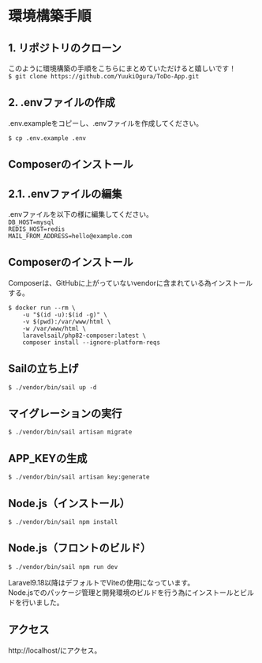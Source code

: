 # 環境構築手順

 
## 1. リポジトリのクローン
このように環境構築の手順をこちらにまとめていただけると嬉しいです！  
```$ git clone https://github.com/YuukiOgura/ToDo-App.git ```

## 2. .envファイルの作成
.env.exampleをコピーし、.envファイルを作成してください。  

```$ cp .env.example .env```  

## Composerのインストール
## 2.1. .envファイルの編集
.envファイルを以下の様に編集してください。  
```DB_HOST=mysql```  
```REDIS_HOST=redis```  
```MAIL_FROM_ADDRESS=hello@example.com```  

## Composerのインストール
Composerは、GitHubに上がっていないvendorに含まれている為インストールする。  
```
$ docker run --rm \
    -u "$(id -u):$(id -g)" \
    -v $(pwd):/var/www/html \
    -w /var/www/html \
    laravelsail/php82-composer:latest \
    composer install --ignore-platform-reqs
```

## Sailの立ち上げ

```$ ./vendor/bin/sail up -d ```

## マイグレーションの実行

```$ ./vendor/bin/sail artisan migrate```

## APP_KEYの生成

```$ ./vendor/bin/sail artisan key:generate```

## Node.js（インストール）

```$ ./vendor/bin/sail npm install```
## Node.js（フロントのビルド）

```$ ./vendor/bin/sail npm run dev```

Laravel9.18以降はデフォルトでViteの使用になっています。  
Node.jsでのパッケージ管理と開発環境のビルドを行う為にインストールとビルドを行いました。
## アクセス

http://localhost/にアクセス。